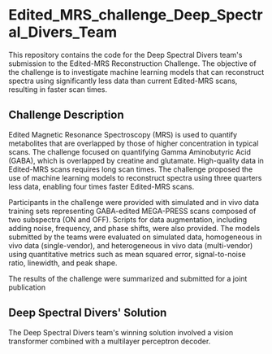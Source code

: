 # Edited_MRS_challenge_Deep_Spectral_Divers_Team

This repository contains the code for the Deep Spectral Divers team's submission to the Edited-MRS Reconstruction Challenge. The objective of the challenge is to investigate machine learning models that can reconstruct spectra using significantly less data than current Edited-MRS scans, resulting in faster scan times.

## Challenge Description

Edited Magnetic Resonance Spectroscopy (MRS) is used to quantify metabolites that are overlapped by those of higher concentration in typical scans. The challenge focused on quantifying Gamma Aminobutyric Acid (GABA), which is overlapped by creatine and glutamate. High-quality data in Edited-MRS scans requires long scan times. The challenge proposed the use of machine learning models to reconstruct spectra using three quarters less data, enabling four times faster Edited-MRS scans.

Participants in the challenge were provided with simulated and in vivo data training sets representing GABA-edited MEGA-PRESS scans composed of two subspectra (ON and OFF). Scripts for data augmentation, including adding noise, frequency, and phase shifts, were also provided. The models submitted by the teams were evaluated on simulated data, homogeneous in vivo data (single-vendor), and heterogeneous in vivo data (multi-vendor) using quantitative metrics such as mean squared error, signal-to-noise ratio, linewidth, and peak shape.

The results of the challenge were summarized and submitted for a joint publication

## Deep Spectral Divers' Solution

The Deep Spectral Divers team's winning solution involved a vision transformer combined with a multilayer perceptron decoder.
